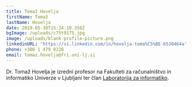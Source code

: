 ```yaml
---
title: Tomaž Hovelja
firstName: Tomaž
lastName: Hovelja
date: 2019-05-30T15:24:10.356Z
bgImage: /uploads/c75t9175.jpg
image: /uploads/blank-profile-picture.png
linkedinURL: 'https://si.linkedin.com/in/hovelja-toma%C5%BE-b530464a'
phone: +386 1 479 8228
email: tomaz.hovelja@fri.uni-lj.si
---
```

Dr. Tomaž Hovelja je izredni profesor na Fakulteti za računalništvo in informatiko Univerze v Ljubljani ter član [Laboratorija za informatiko](https://www.fri.uni-lj.si/sl/laboratorij/li).
